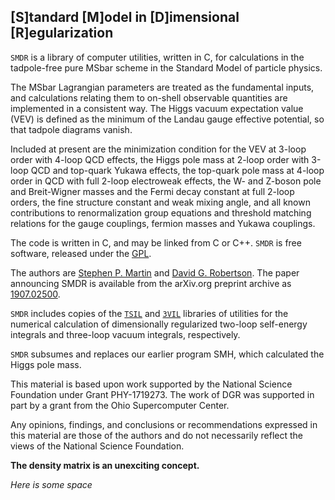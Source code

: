 ## [S]tandard [M]odel in [D]imensional [R]egularization

`SMDR` is a library of computer utilities, written in C, for calculations in the tadpole-free pure MSbar scheme in the Standard Model of particle physics.

The MSbar Lagrangian parameters are treated as the fundamental inputs, and calculations relating them to on-shell observable quantities are implemented in a consistent way. The Higgs vacuum expectation value (VEV) is defined as the minimum of the Landau gauge effective potential, so that tadpole diagrams vanish.

Included at present are the minimization condition for the VEV at 3-loop order with 4-loop QCD effects, the Higgs pole mass at 2-loop order with 3-loop QCD and top-quark Yukawa effects, the top-quark pole mass at 4-loop order in QCD with full 2-loop electroweak effects, the W- and Z-boson pole and Breit-Wigner masses and the Fermi decay constant at full 2-loop orders, the fine structure constant and weak mixing angle, and all known contributions to renormalization group equations and threshold matching relations for the gauge couplings, fermion masses and Yukawa couplings.

The code is written in C, and may be linked from C or C++. `SMDR` is free software, released under the [GPL](http://www.gnu.org/licenses/gpl-3.0.html).

The authors are [Stephen P. Martin](https://www.niu.edu/spmartin) and [David G. Robertson](http://faculty.otterbein.edu/drobertson). The paper announcing SMDR is available from the arXiv.org preprint archive as [1907.02500](https://arxiv.org/abs/1907.02500).

`SMDR` includes copies of the [`TSIL`](https://davidgrobertson.github.io/TSIL) and [`3VIL`](https://davidgrobertson.github.io/3VIL) libraries of utilities for the numerical calculation of dimensionally regularized two-loop self-energy integrals and three-loop vacuum integrals, respectively.

`SMDR` subsumes and replaces our earlier program SMH, which calculated the Higgs pole mass.

This material is based upon work supported by the National Science Foundation under Grant PHY-1719273. The work of DGR was supported in part by a grant from the Ohio Supercomputer Center.

Any opinions, findings, and conclusions or recommendations expressed in this material are those of the authors and do not necessarily reflect the views of the National Science Foundation. 

**The density matrix is an unexciting concept.**

_Here is some space_
